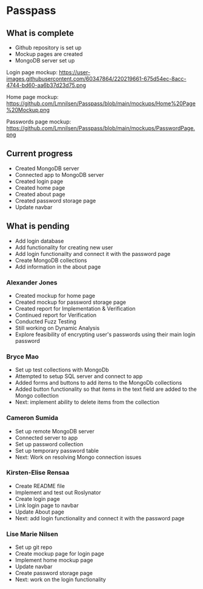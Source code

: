 # Passpass 

## What is complete

* Github repository is set up
* Mockup pages are created
* MongoDB server set up

Login page mockup:
https://user-images.githubusercontent.com/60347864/220219661-675d54ec-8acc-4744-bd60-aa6b37d23d75.png

Home page mockup:
https://github.com/Lmnilsen/Passpass/blob/main/mockups/Home%20Page%20Mockup.png

Passwords page mockup:
https://github.com/Lmnilsen/Passpass/blob/main/mockups/PasswordPage.png

## Current progress
* Created MongoDB server
* Connected app to MongoDB server
* Created login page
* Created home page
* Created about page
* Created password storage page
* Update navbar


## What is pending
* Add login database
* Add functionality for creating new user
* Add login functionailty and connect it with the password page
* Create MongoDB collections
* Add information in the about page


### Alexander Jones
* Created mockup for home page
* Created mockup for password storage page
* Created report for Implementation & Verification
* Continued report for Verification
* Conducted Fuzz Testing
* Still working on Dynamic Analysis
* Explore feasibility of encrypting user's passwords using their main login password

### Bryce Mao
* Set up test collections with MongoDb 
* Attempted to setup SQL server and connect to app
* Added forms and buttons to add items to the MongoDb collections
* Added button functionality so that items in the text field are added to the Mongo collection
* Next: implement ability to delete items from the collection

### Cameron Sumida
* Set up remote MongoDB server
* Connected server to app
* Set up password collection
* Set up temporary password table
* Next: Work on resolving Mongo connection issues

### Kirsten-Elise Rensaa
* Create README file
* Implement and test out Roslynator
* Create login page
* Link login page to navbar
* Update About page
* Next: add login functionality and connect it with the password page

### Lise Marie Nilsen
* Set up git repo
* Create mockup page for login page
* Implement home mockup page
* Update navbar
* Create password storage page
* Next: work on the login functionality
